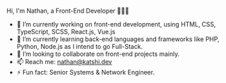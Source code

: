 Hi, I'm Nathan, a Front-End Developer 👨🏽‍💻

- 🔭 I’m currently working on front-end development, using HTML, CSS, TypeScript, SCSS, React.js, Vue.js 
- 🌱 I’m currently learning back-end languages and frameworks like PHP, Python, Node.js as I intend to go Full-Stack.
- 👯 I’m looking to collaborate on front-end projects mainly.
- 📫 Reach me: nathan@katshi.dev
- ⚡ Fun fact: Senior Systems & Network Engineer.


<!--
**iam-inath/iam-inath** is a ✨ _special_ ✨ repository because its `README.md` (this file) appears on your GitHub profile.

Here are some ideas to get you started:

- 🔭 I’m currently working on ...
- 🌱 I’m currently learning ...
- 👯 I’m looking to collaborate on ...
- 🤔 I’m looking for help with ...
- 💬 Ask me about ...
- 📫 How to reach me: ...
- 😄 Pronouns: ...
- ⚡ Fun fact: ...
-->

